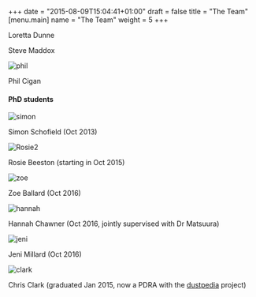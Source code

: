 +++
date = "2015-08-09T15:04:41+01:00"
draft = false
title = "The Team"
[menu.main]
name = "The Team"
weight = 5
+++


Loretta Dunne

Steve Maddox

![phil][8]

Phil Cigan

#### PhD students

![simon][3]

Simon Schofield (Oct 2013)

![Rosie2][4]

Rosie Beeston (starting in Oct 2015)

![zoe][7]

Zoe Ballard (Oct 2016)

![hannah][6]

Hannah Chawner (Oct 2016, jointly supervised with Dr Matsuura)

![jeni][5]

Jeni Millard (Oct 2016)

![clark][1]

Chris Clark (graduated Jan 2015, now a PDRA with the [dustpedia][2] project)

[1]: /images/clark.jpg
[2]: http://dustpedia.com
[3]: /images/simon.jpg
[4]: /images/Rosie2.jpg
[5]: /images/jenimillard.jpg
[6]: /images/hannahchawner.jpg
[7]: /images/zoeballard.jpg
[8]: /images/phil.jpg
